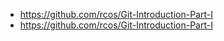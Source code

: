 - https://github.com/rcos/Git-Introduction-Part-I
- https://github.com/rcos/Git-Introduction-Part-I
